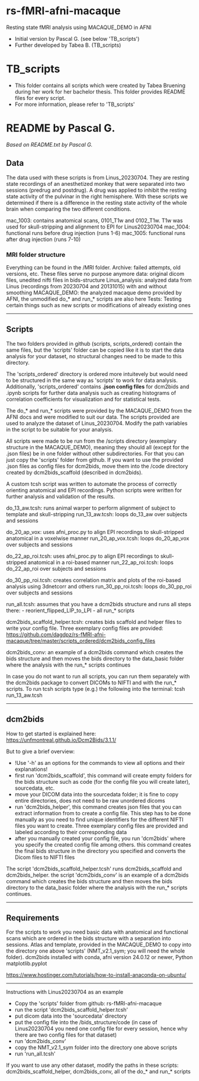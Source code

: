 # rs-fMRI-afni-macaque
Resting state fMRI analysis using MACAQUE_DEMO in AFNI

* Initial version by Pascal G. (see below 'TB_scripts')
* Further developed by Tabea B. (TB_scripts)
  
# **TB_scripts**

* This folder contains all scripts which were created by Tabea Bruening during her work for her bachelor thesis. This folder provides README files for every script.
* For more information, please refer to 'TB_scripts'

# README by Pascal G.
_Based on README.txt by Pascal G._

## Data
The data used with these scripts is from Linus_20230704. They are resting state recordings of an anesthetized monkey that were separated into two sessions (predrug and postdrug). 
A drug was applied to inhibit the resting state activity of the pulvinar in the right hemisphere. With these scripts we determined if there is a difference 
in the resting state activity of the whole brain when comparing the two different conditions.

mac_1003:			contains anatomical scans, 0101_T1w and 0102_T1w. T1w was used for skull-stripping and alignment to EPI for Linus20230704
mac_1004:			functional runs before drug injection (runs 1-6)
mac_1005:			functional runs after drug injection (runs 7-10)

### MRI folder structure
Everything can be found in the /MRI folder. 
Archive: 			failed attempts, old versions, etc. These files serve no purpose anymore
data: 				original dicom files, unedited nifti files in bids-structure
Linus_analysis: 		analyzed data from Linus (recordings from 20230704 and 20131015) with and without smoothing
MACAQUE_DEMO:			the analyzed macaque demo provided by AFNI, the unmodified do_* and run_* scripts are also here 
Tests:				Testing certain things such as new scripts or modifications of already existing ones 

-----------------------------------------------------------------------------------------------------------------------------------------------------------------------------------------------------------

## Scripts

The two folders provided in github (scripts, scripts_ordered) contain the same files, but the 'scripts' folder can be copied like it is to start the data analysis for your dataset, no structural changes need to be made to this directory. 

The 'scripts_ordered' directory is ordered more intuitevely  but would need to be structured in the same way as 'scripts' to work for data analysis. Additionally, 'scripts_ordered' contains **.json config files** for dcm2bids and .ipynb scripts for further data analysis such as creating histograms of correlation coefficients for visualization and for statistical tests.

The do_* and run_* scripts were provided by the MACAQUE_DEMO from the AFNI docs and were modified to suit our data.
The scripts provided are used to analyze the dataset of Linus_20230704. Modify the path variables in the script to be suitable for your analysis.

All scripts were made to be run from the /scripts directory (exemplary structure in the MACAQUE_DEMO), meaning they should all (except for the .json files) be in one folder without other subdirectories. For that you can just copy the 'scripts' folder from github. If you want to use the provided .json files as config files for dcm2bids, move them into the /code directory created by dcm2bids_scaffold (described in dcm2bids).

A custom tcsh script was written to automate the process of correctly orienting anatomical and EPI recordings. 
Python scripts were written for further analysis and validation of the results. 

do_13_aw.tcsh: 		runs animal warper to perform alignment of subject to template and skull-stripping
run_13_aw.tcsh: 		loops do_13_aw over subjects and sessions 

do_20_ap_vox: 			uses afni_proc.py to align EPI recordings to skull-stripped anatomical in a voxelwise manner
run_20_ap_vox.tcsh: 		loops do_20_ap_vox over subjects and sessions 

do_22_ap_roi.tcsh: 		uses afni_proc.py to align EPI recordings to skull-stripped anatomical in a roi-based manner
run_22_ap_roi.tcsh: 		loops do_22_ap_roi over subjects and sessions 

do_30_pp_roi.tcsh: 		creates correlation matrix and plots of the roi-based analysis using 3dnetcorr and others
run_30_pp_roi.tcsh: 		loops do_30_pp_roi over subjects and sessions 

run_all.tcsh: 			assumes that you have a dcm2bids structure and runs all steps there:
				- reorient_flipped_LIP_to_LPI
				- all run_* scripts 
	
dcm2bids_scaffold_helper.tcsh: creates bids scaffold and helper files to write your config file. Three exemplary config files are provided:
https://github.com/dagdpz/rs-fMRI-afni-macaque/tree/master/scripts_ordered/dcm2bids_config_files


dcm2bids_conv:			an example of a dcm2bids command which creates the bids structure and then moves the bids directory to the data_basic folder where the analysis with the run_* scripts continues

In case you do not want to run all scripts, you can run them separately with the dcm2bids package to convert DICOMs to NIFTI and with the run_* scripts. To run tcsh scripts type (e.g.) the following into the terminal: tcsh run_13_aw.tcsh

------------------------------------------------------------------------------------------------------------------------------------------------------------------------------------------------------------

## dcm2bids
How to get started is explained here: https://unfmontreal.github.io/Dcm2Bids/3.1.1/

But to give a brief overview:
- !Use '-h' as an options for the commands to view all options and their explanations!
- first run 'dcm2bids_scaffold', this command will create empty folders for the bids structure such as code (for the config file you will create later), sourcedata, etc.
- move your DICOM data into the sourcedata folder; it is fine to copy entire directories, does not need to be raw unordered dicoms 
- run 'dcm2bids_helper', this command creates json files that you can extract information from to create a config file. This step has to be done manually as you need to find unique identifiers for 
  the different NIFTI files you want to create. Three exemplary config files are provided and labeled according to their corresponding data
- after you manually created your config file, you run 'dcm2bids' where you specify the created config file among others. this command creates the final bids structure in the directory you specified
  and converts the Dicom files to NIFTI files

The script 'dcm2bids_scaffold_helper.tcsh' runs dcm2bids_scaffold and dcm2bids_helper. the script 'dcm2bids_conv' is an example of a dcm2bids command which creates the bids structure and then moves the bids directory to the data_basic folder where the analysis with the run_* scripts continues.

------------------------------------------------------------------------------------------------------------------------------------------------------------------------------------------------------------

## Requirements
For the scripts to work you need basic data with anatomical and functional scans which are ordered in the bids structure with a separation into sessions.
Atlas and template, provided in the MACAQUE_DEMO to copy into the directory one above 'scripts' (NMT_v2.1_sym; you will need the whole folder).
dcm2bids installed with conda, afni version 24.0.12 or newer, Python matplotlib.pyplot

https://www.hostinger.com/tutorials/how-to-install-anaconda-on-ubuntu/

------------------------------------------------------------------------------------------------------------------------------------------------------------------------------------------------------------

Instructions with Linus20230704 as an example

- Copy the 'scripts' folder from github: rs-fMRI-afni-macaque
- run the script 'dcm2bids_scaffold_helper.tcsh'
- put dicom data into the 'sourcedata' directory
- put the config file into the /bids_structure/code (in case of Linus20230704 you need one config file for every session, hence why there are two config files for that dataset)
- run 'dcm2bids_conv'
- copy the NMT_v2.1_sym folder into the directory one above scripts 
- run 'run_all.tcsh'

If you want to use any other dataset, modify the paths in these scripts: dcm2bids_scaffold_helper, dcm2bids_conv, all of the do_* and run_* scripts 




